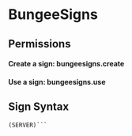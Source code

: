 # BungeeSigns

## Permissions

#### Create a sign: bungeesigns.create

#### Use a sign: bungeesigns.use

## Sign Syntax

```[BS | BUNGEESIGNS]
(SERVER)```

